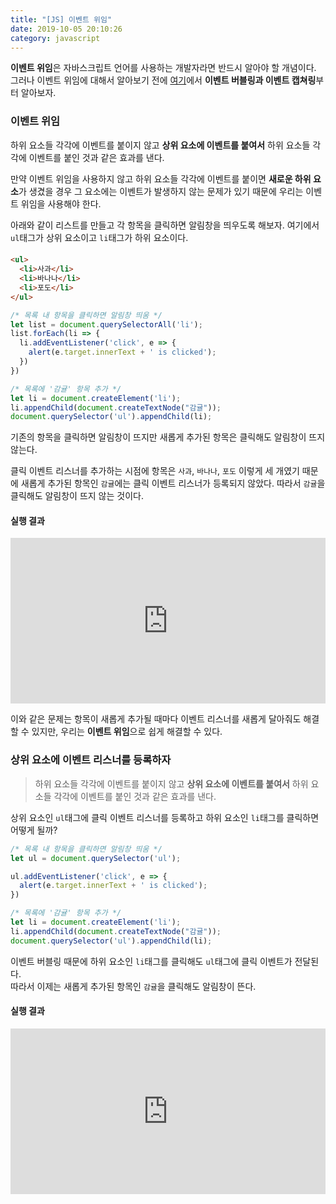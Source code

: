 ```yaml
---
title: "[JS] 이벤트 위임"
date: 2019-10-05 20:10:26
category: javascript
---
```


**이벤트 위임**은 자바스크립트 언어를 사용하는 개발자라면 반드시 알아야 할 개념이다.<br>
그러나 이벤트 위임에 대해서 알아보기 전에 [여기](https://jess2.xyz/JavaScript/event-bubbling%EA%B3%BC-event-capturing/)에서 **이벤트 버블링과 이벤트 캡쳐링**부터 알아보자.

### 이벤트 위임
하위 요소들 각각에 이벤트를 붙이지 않고 **상위 요소에 이벤트를 붙여서** 하위 요소들 각각에 이벤트를 붙인 것과 같은 효과를 낸다.

만약 이벤트 위임을 사용하지 않고 하위 요소들 각각에 이벤트를 붙이면 **새로운 하위 요소**가 생겼을 경우 그 요소에는 이벤트가 발생하지 않는 문제가 있기 때문에 우리는 이벤트 위임을 사용해야 한다.

아래와 같이 리스트를 만들고 각 항목을 클릭하면 알림창을 띄우도록 해보자. 여기에서 `ul`태그가 상위 요소이고 `li`태그가 하위 요소이다.

#### 
```html
<ul>
  <li>사과</li>
  <li>바나나</li>
  <li>포도</li>
</ul>
```

```js
/* 목록 내 항목을 클릭하면 알림창 띄움 */
let list = document.querySelectorAll('li');
list.forEach(li => {
  li.addEventListener('click', e => {
    alert(e.target.innerText + ' is clicked');
  })
})

/* 목록에 '감귤' 항목 추가 */
let li = document.createElement('li');
li.appendChild(document.createTextNode("감귤"));
document.querySelector('ul').appendChild(li);
```

기존의 항목을 클릭하면 알림창이 뜨지만 새롭게 추가된 항목은 클릭해도 알림창이 뜨지 않는다.

클릭 이벤트 리스너를 추가하는 시점에 항목은 `사과`, `바나나`, `포도` 이렇게 세 개였기 때문에 새롭게 추가된 항목인 `감귤`에는 클릭 이벤트 리스너가 등록되지 않았다. 따라서 `감귤`을 클릭해도 알림창이 뜨지 않는 것이다.

#### 실행 결과
<iframe height="265" style="width: 100%;" scrolling="no" title="wvvvgmx" src="https://codepen.io/je_ss2/embed/wvvvgmx?height=265&theme-id=0&default-tab=js,result" frameborder="no" allowtransparency="true" allowfullscreen="true">
  See the Pen <a href='https://codepen.io/je_ss2/pen/wvvvgmx'>wvvvgmx</a> by SoyeonJung
  (<a href='https://codepen.io/je_ss2'>@je_ss2</a>) on <a href='https://codepen.io'>CodePen</a>.
</iframe>

이와 같은 문제는 항목이 새롭게 추가될 때마다 이벤트 리스너를 새롭게 달아줘도 해결할 수 있지만, 우리는 **이벤트 위임**으로 쉽게 해결할 수 있다.


### 상위 요소에 이벤트 리스너를 등록하자
> 하위 요소들 각각에 이벤트를 붙이지 않고 **상위 요소에 이벤트를 붙여서** 하위 요소들 각각에 이벤트를 붙인 것과 같은 효과를 낸다.

상위 요소인 `ul`태그에 클릭 이벤트 리스너를 등록하고 하위 요소인 `li`태그를 클릭하면 어떻게 될까?

```js
/* 목록 내 항목을 클릭하면 알림창 띄움 */
let ul = document.querySelector('ul');

ul.addEventListener('click', e => {
  alert(e.target.innerText + ' is clicked');
})

/* 목록에 '감귤' 항목 추가 */
let li = document.createElement('li');
li.appendChild(document.createTextNode("감귤"));
document.querySelector('ul').appendChild(li);
```

이벤트 버블링 때문에 하위 요소인 `li`태그를 클릭해도 `ul`태그에 클릭 이벤트가 전달된다.<br>
따라서 이제는 새롭게 추가된 항목인 `감귤`을 클릭해도 알림창이 뜬다.

#### 실행 결과
<iframe height="265" style="width: 100%;" scrolling="no" title="MWWWJLW" src="https://codepen.io/je_ss2/embed/MWWWJLW?height=265&theme-id=0&default-tab=js,result" frameborder="no" allowtransparency="true" allowfullscreen="true">
  See the Pen <a href='https://codepen.io/je_ss2/pen/MWWWJLW'>MWWWJLW</a> by SoyeonJung
  (<a href='https://codepen.io/je_ss2'>@je_ss2</a>) on <a href='https://codepen.io'>CodePen</a>.
</iframe>









